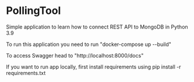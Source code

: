 # PollingTool
Simple application to learn how to connect REST API to MongoDB in Python 3.9

To run this application you need to run "docker-compose up --build"

To access Swagger head to "http://localhost:8000/docs"

If you want to run app locally, first install requirements using
pip install -r requirements.txt